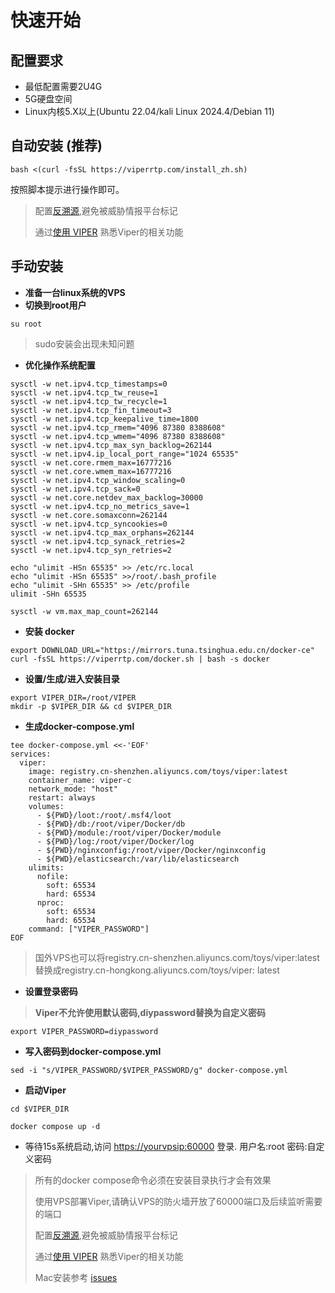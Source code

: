 # 快速开始
## 配置要求

+ 最低配置需要2U4G
+ 5G硬盘空间
+ Linux内核5.X以上(Ubuntu 22.04/kali Linux 2024.4/Debian 11)


## 自动安装 (推荐)

```shell
bash <(curl -fsSL https://viperrtp.com/install_zh.sh)
```

按照脚本提示进行操作即可。

> 配置[反溯源](./avoid_tracing),避免被威胁情报平台标记
> 
> 通过[使用 VIPER](./try_viper) 熟悉Viper的相关功能


## 手动安装

+ **准备一台linux系统的VPS**
+ **切换到root用户**

```shell
su root
```

> sudo安装会出现未知问题

+ **优化操作系统配置**

```shell
sysctl -w net.ipv4.tcp_timestamps=0 
sysctl -w net.ipv4.tcp_tw_reuse=1 
sysctl -w net.ipv4.tcp_tw_recycle=1 
sysctl -w net.ipv4.tcp_fin_timeout=3 
sysctl -w net.ipv4.tcp_keepalive_time=1800 
sysctl -w net.ipv4.tcp_rmem="4096 87380 8388608" 
sysctl -w net.ipv4.tcp_wmem="4096 87380 8388608" 
sysctl -w net.ipv4.tcp_max_syn_backlog=262144 
sysctl -w net.ipv4.ip_local_port_range="1024 65535"
sysctl -w net.core.rmem_max=16777216
sysctl -w net.core.wmem_max=16777216
sysctl -w net.ipv4.tcp_window_scaling=0
sysctl -w net.ipv4.tcp_sack=0
sysctl -w net.core.netdev_max_backlog=30000
sysctl -w net.ipv4.tcp_no_metrics_save=1
sysctl -w net.core.somaxconn=262144
sysctl -w net.ipv4.tcp_syncookies=0
sysctl -w net.ipv4.tcp_max_orphans=262144
sysctl -w net.ipv4.tcp_synack_retries=2
sysctl -w net.ipv4.tcp_syn_retries=2

echo "ulimit -HSn 65535" >> /etc/rc.local
echo "ulimit -HSn 65535" >>/root/.bash_profile
echo "ulimit -SHn 65535" >> /etc/profile
ulimit -SHn 65535

sysctl -w vm.max_map_count=262144
```

+ **安装 docker**

```shell
export DOWNLOAD_URL="https://mirrors.tuna.tsinghua.edu.cn/docker-ce"
curl -fsSL https://viperrtp.com/docker.sh | bash -s docker
```

+ **设置/生成/进入安装目录**

```shell
export VIPER_DIR=/root/VIPER
mkdir -p $VIPER_DIR && cd $VIPER_DIR
```

+ **生成docker-compose.yml**

```shell
tee docker-compose.yml <<-'EOF'
services:
  viper:
    image: registry.cn-shenzhen.aliyuncs.com/toys/viper:latest
    container_name: viper-c
    network_mode: "host"
    restart: always
    volumes:
      - ${PWD}/loot:/root/.msf4/loot
      - ${PWD}/db:/root/viper/Docker/db
      - ${PWD}/module:/root/viper/Docker/module
      - ${PWD}/log:/root/viper/Docker/log
      - ${PWD}/nginxconfig:/root/viper/Docker/nginxconfig
      - ${PWD}/elasticsearch:/var/lib/elasticsearch
    ulimits:
      nofile:
        soft: 65534
        hard: 65534
      nproc:
        soft: 65534
        hard: 65534
    command: ["VIPER_PASSWORD"]
EOF
```

> 国外VPS也可以将registry.cn-shenzhen.aliyuncs.com/toys/viper:latest替换成registry.cn-hongkong.aliyuncs.com/toys/viper:
> latest

+ **设置登录密码**

> **Viper不允许使用默认密码,diypassword替换为自定义密码**

```shell
export VIPER_PASSWORD=diypassword
```

+ **写入密码到docker-compose.yml**

```shell
sed -i "s/VIPER_PASSWORD/$VIPER_PASSWORD/g" docker-compose.yml
```

+ **启动Viper**

```shell
cd $VIPER_DIR

docker compose up -d
```

+ 等待15s系统启动,访问 [https://yourvpsip:60000](https://vpsip:60000/#/user/login) 登录. 用户名:root 密码:自定义密码

> 所有的docker compose命令必须在安装目录执行才会有效果
> 
> 使用VPS部署Viper,请确认VPS的防火墙开放了60000端口及后续监听需要的端口
>
> 配置[反溯源](./avoid_tracing),避免被威胁情报平台标记
>
> 通过[使用 VIPER](./try_viper) 熟悉Viper的相关功能
> 
> Mac安装参考 [issues](issues)
